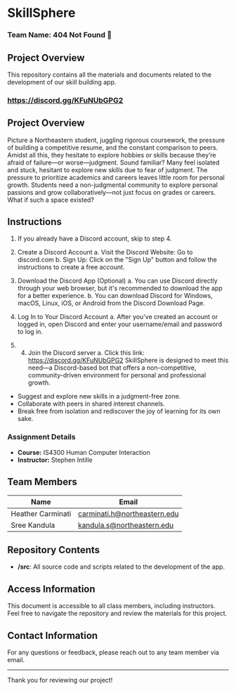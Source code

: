 # SkillSphere

### **Team Name:** 404 Not Found 👾
## **Project Overview**
This repository contains all the materials and documents related to the development of our skill building app. 
### https://discord.gg/KFuNUbGPG2 

## **Project Overview**
Picture a Northeastern student, juggling rigorous coursework, the pressure of building a competitive resume, and the constant comparison to peers. Amidst all this, they hesitate to explore hobbies or skills because they’re afraid of failure—or worse—judgment. Sound familiar? Many feel isolated and stuck, hesitant to explore new skills due to fear of judgment. The pressure to prioritize academics and careers leaves little room for personal growth. Students need a non-judgmental community to explore personal passions and grow collaboratively—not just focus on grades or careers. What if such a space existed?

## **Instructions**
1. If you already have a Discord account, skip to step 4.
2. Create a Discord Account
a. Visit the Discord Website: Go to discord.com
b. Sign Up: Click on the "Sign Up" button and follow the instructions to create a free
account.

3. Download the Discord App (Optional)
a. You can use Discord directly through your web browser, but it's recommended to
download the app for a better experience.
b. You can download Discord for Windows, macOS, Linux, iOS, or Android from the
Discord Download Page.
4. Log In to Your Discord Account
a. After you've created an account or logged in, open Discord and enter your
username/email and password to log in.

5. 4. Join the Discord server
a. Click this link: https://discord.gg/KFuNUbGPG2
SkillSphere is designed to meet this need—a Discord-based bot that offers a non-competitive, community-driven environment for personal and professional growth.

* Suggest and explore new skills in a judgment-free zone.
* Collaborate with peers in shared interest channels.
* Break free from isolation and rediscover the joy of learning for its own sake.

### **Assignment Details**
- **Course:** IS4300 Human Computer Interaction
- **Instructor:** Stephen Intille

## **Team Members**
| Name               | Email                           |
|--------------------|---------------------------------|
| Heather Carminati  | carminati.h@northeastern.edu    |
| Sree Kandula       |  kandula.s@northeastern.edu     |

## **Repository Contents**
- **/src**: All source code and scripts related to the development of the app.

## **Access Information**
This document is accessible to all class members, including instructors. Feel free to navigate the repository and review the materials for this project.

## **Contact Information**
For any questions or feedback, please reach out to any team member via email.

---

Thank you for reviewing our project!
